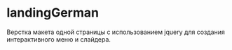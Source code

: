 # landingGerman

Верстка макета одной страницы с использованием jquery для создания интерактивного меню и слайдера.
